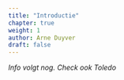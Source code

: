 ```yaml
---
title: "Introductie"
chapter: true
weight: 1
author: Arne Duyver
draft: false
---
```


_Info volgt nog. Check ook Toledo_
